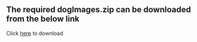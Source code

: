 ## The required dogImages.zip can be downloaded from the below link

Click [here](https://s3-us-west-1.amazonaws.com/udacity-aind/dog-project/dogImages.zip) to download
